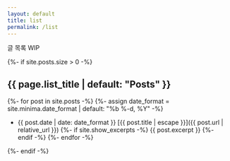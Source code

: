 ```yaml
---
layout: default
title: list
permalink: /list
---
```


글 목록 WIP

{%- if site.posts.size > 0 -%}
## {{ page.list_title | default: "Posts" }}
{%- for post in site.posts -%}
    {%- assign date_format = site.minima.date_format | default: "%b %-d, %Y" -%}
- {{ post.date | date: date_format }} [{{ post.title | escape }}]({{ post.url | relative_url }})
    {%- if site.show_excerpts -%}
    {{ post.excerpt }}
    {%- endif -%}
{%- endfor -%}

{%- endif -%}